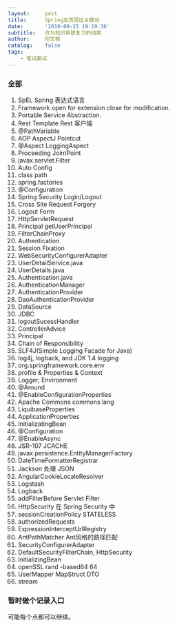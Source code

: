 ```yaml
---
layout:     post
title:      Spring及其周边关键词
date:       '2019-09-25 19:19:36'
subtitle:   作为知识串联复习的线索
author:     招文桃
catalog:    false
tags:
    - 笔试面试
---
```


### 全部

1. SpEL Spring 表达式语言
2. Framework open for extension close for modification.
3. Portable Service Abstraction.
4. Rest Template Rest 客户端
5. @PathVariable
6. AOP AspectJ Pointcut
7. @Aspect LoggingAspect
8. Proceeding JointPoint
9. javax.servlet.Filter
10. Auto Config
11. class path
12. spring.factories
13. @Configuration
14. Spring Security Login/Logout
15. Cross Site Request Forgery
16. Logout Form
17. HttpServletRequest
18. Principal getUserPrincipal
19. FilterChainProxy
20. Authentication
21. Session Fixation
22. WebSecurityConfigurerAdapter
23. UserDetailService.java
24. UserDetails.java
25. Authentication.java
26. AuthenticationManager
27. AuthenticationProvider
28. DaoAuthenticationProvider
29. DataSource
30. JDBC
31. logoutSucessHandler
32. ControllerAdvice
33. Principal
34. Chain of Responsibility
35. SLF4J(Simple Logging Facade for Java)
36. log4j, logback, and JDK 1.4 logging
37. org.springframework.core.env
38. profile & Properties & Context
39. Logger, Environment
40. @Around
41. @EnableConfigurationProperties
42. Apache Commons commons lang
43. LiquibaseProperties
44. ApplicationProperties
45. InitializatingBean
46. @Configuration
47. @EnableAsync
48. JSR-107 JCACHE
49. javax.persistence.EntityManagerFactory
50. DateTimeFormatterRegistrar
51. Jackson 处理 JSON
52. AngularCookieLocaleResolver
53. Logstash
54. Logback
55. addFilterBefore Servlet Filter
56. HttpSecurity 在 Spring Security 中
57. sessionCreationPolicy STATELESS
58. authorizedRequests
59. ExpressionInterceptUrlRegistry
60. AntPathMatcher Ant风格的路径匹配
61. SecurityConfigurerAdapter
62. DefaultSecurityFilterChain, HttpSecurity
63. InitializingBean
64. openSSL rand -based64 64
65. UserMapper MapStruct DTO
66. stream

### 暂时做个记录入口

可能每个点都可以继续。